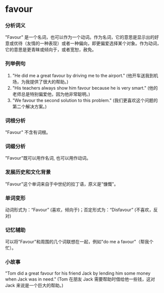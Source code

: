 # favour

### 分析词义

  

"Favour" 是一个名词，也可以作为一个动词。作为名词，它的意思是显示出的好意或优待（友情的一种表现）或者一种偏向，即更偏爱选择某个对象。作为动词，它的意思是更青睐或倾向于，或者宽恕，赦免。

  

### 列举例句

  

1.  "He did me a great favour by driving me to the airport." (他开车送我到机场，为我提供了很大的帮助。)
2.  "His teachers always show him favour because he is very smart." (他的老师总是特别偏爱他，因为他非常聪明。)
3.  "We favour the second solution to this problem." (我们更喜欢这个问题的第二个解决方案。)

  

### 词根分析

  

"Favour" 不含有词根。

  

### 词缀分析

  

"Favour"既可以用作名词, 也可以用作动词。

  

### 发展历史和文化背景

  

"Favour"这个单词来自于中世纪的拉丁语，原义是"慷慨"。

  

### 单词变形

  

动词形式为：“Favour” (喜欢，倾向于)；否定形式为：“Disfavour” (不喜欢，反对)

  

### 记忆辅助

  

可以将"Favour"和周围的几个词联想在一起，例如"do me a favour"（帮我个忙）。

  

### 小故事

  

"Tom did a great favour for his friend Jack by lending him some money when Jack was in need." (Tom 在朋友 Jack 需要帮助时借给他一些钱，这对 Jack 来说是一个巨大的帮助。)
